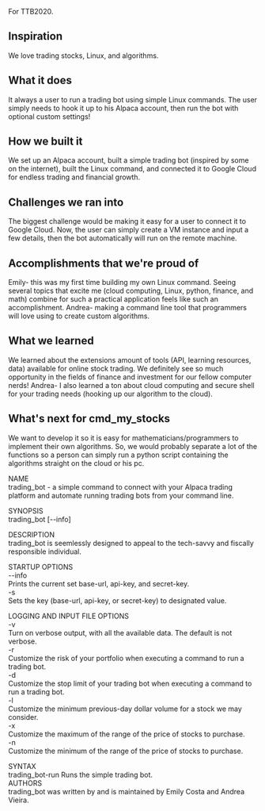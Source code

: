 For TTB2020.

## Inspiration
We love trading stocks, Linux, and algorithms. 

## What it does
It always a user to run a trading bot using simple Linux commands. The user simply needs to hook it up to his Alpaca account, then run the bot with optional custom settings!

## How we built it
We set up an Alpaca account, built a simple trading bot (inspired by some on the internet), built the Linux command, and connected it to Google Cloud for endless trading and financial growth.

## Challenges we ran into
The biggest challenge would be making it easy for a user to connect it to Google Cloud. Now, the user can simply create a VM instance and input a few details, then the bot automatically will run on the remote machine.

## Accomplishments that we're proud of
Emily- this was my first time building my own Linux command. Seeing several topics that excite me (cloud computing, Linux, python, finance, and math) combine for such a practical application feels like such an accomplishment.
Andrea- making a command line tool that programmers will love using to create custom algorithms. 

## What we learned
We learned about the extensions amount of tools (API, learning resources, data) available for online stock trading. We definitely see so much opportunity in the fields of finance and investment for our fellow computer nerds! 
Andrea- I also learned a ton about cloud computing and secure shell for your trading needs (hooking up our algorithm to the cloud).

## What's next for cmd_my_stocks
We want to develop it so it is easy for mathematicians/programmers to implement their own algorithms. So, we would probably separate a lot of the functions so a person can simply run a python script containing the algorithms straight on the cloud or his pc.

NAME  
trading_bot - a simple command to connect with your Alpaca trading platform and automate running trading bots from your command line.
  
SYNOPSIS  
trading_bot [--info]
  
DESCRIPTION  
trading_bot is seemlessly designed to appeal to the tech-savvy and fiscally responsible individual.
  
STARTUP OPTIONS  
	--info  
		Prints the current set base-url, api-key, and secret-key.  
	-s <key> <value>  
		Sets the key (base-url, api-key, or secret-key) to designated value.  
  
LOGGING AND INPUT FILE OPTIONS  
	-v   
		Turn on verbose output, with all the available data. The default is not verbose.  
	-r <float>  
		Customize the risk of your portfolio when executing a command to run a trading bot.  
	-d <float>  
		Customize the stop limit of your trading bot when executing a command to run a trading bot.  
	-l <float>  
		Customize the minimum previous-day dollar volume for a stock we may consider.  
	-x <float>  
		Customize the maximum of the range of the price of stocks to purchase.  
	-n <float>  
		Customize the minimum of the range of the price of stocks to purchase.  
		  
SYNTAX  
	trading_bot-run
		Runs the simple trading bot.  
AUTHORS  
	trading_bot was written by and is maintained by Emily Costa and Andrea Vieira.  
